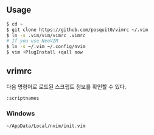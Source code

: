 
## <a name="usage">Usage

```sh
$ cd ~
$ git clone https://github.com/posquit0/vimrc ~/.vim
$ ln -s .vim/vim/vimrc .vimrc
# If you use NeoVIM
$ ln -s ~/.vim ~/.config/nvim
$ vim +PlugInstall +qall now
```

## vrimrc


다음 명령어로 로드된 스크립트 정보를 확인할 수 있다.

```vim
:scriptnames
```

### Windows

```sh
~/AppData/Local/nvim/init.vim
```
